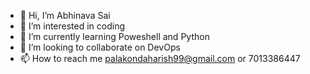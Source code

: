 - 👋 Hi, I’m Abhinava Sai
- 👀 I’m interested in coding
- 🌱 I’m currently learning Poweshell and Python
- 💞️ I’m looking to collaborate on DevOps
- 📫 How to reach me palakondaharish99@gmail.com or 7013386447

<!---
Abhinava7799/Abhinava7799 is a ✨ special ✨ repository because its `README.md` (this file) appears on your GitHub profile.
You can click the Preview link to take a look at your changes.
--->
